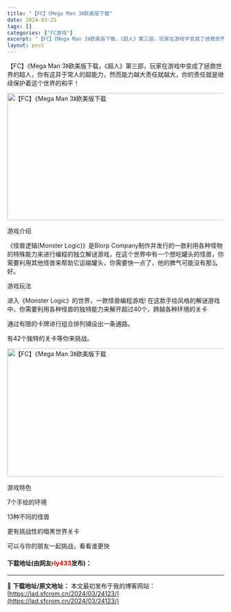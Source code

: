 ```yaml
---
title: "【FC】《Mega Man 3》欧美版下载"
date: 2024-03-25
tags: []
categories: ["FC游戏"]
excerpt: "【FC】《Mega Man 3》欧美版下载，《超人》第三部，玩家在游戏中变成了拯救世界的超人，你有这异于常人的超能力，然而能力越大责任就越大，你的责任就是继续保护着这个世界的和平！ 游戏介绍 《怪兽逻辑(Monster Logic)》是Blorp Company制作并发行的一款利用各种怪物的特殊能力&hellip;"
layout: post
---
```


 <p>【FC】《Mega Man 3》欧美版下载，《超人》第三部，玩家在游戏中变成了拯救世界的超人，你有这异于常人的超能力，然而能力越大责任就越大，你的责任就是继续保护着这个世界的和平！</p> <p><img src="https://lad.sfcrom.cn/wp-content/uploads/2024/03/20240325_66019638c5079.png" style="width: 599px; height: 296px;" alt="【FC】《Mega Man 3》欧美版下载" /></p> <p>游戏介绍</p> <p>《怪兽逻辑(Monster Logic)》是Blorp Company制作并发行的一款利用各种怪物的特殊能力来进行编程的独立解谜游戏，在这个世界中有一个想吃罐头的怪兽，你需要利用其他怪兽来帮助它运输罐头，你需要快一点了，他的脾气可能没有那么好。</p> <p>游戏玩法</p> <p>进入《Monster Logic》的世界，一款怪兽编程游戏! 在这款手绘风格的解谜游戏中，你需要利用各种怪兽的独特能力来解开超过40个，跨越各种环境的关卡</p> <p>通过有限的卡牌进行组合排列铺设出一条通路。</p> <p>有42个独特的关卡等你来挑战。</p> <p><img src="https://lad.sfcrom.cn/wp-content/uploads/2024/03/20240325_6601963a5cf54.png" style="width: 598px; height: 299px;" alt="【FC】《Mega Man 3》欧美版下载" /></p> <p>游戏特色</p> <p>7个手绘的环境</p> <p>13种不同的怪兽</p> <p>更有挑战性的暗黑世界关卡</p> <p>可以与你的朋友一起挑战，看看谁更快</p> <p><h4>下载地址(由网友<font color="red">rly433</font>发布)：</h4></p> 

---
📖 **下载地址/原文地址：** 本文最初发布于我的博客网站：[https://lad.sfcrom.cn/2024/03/24123/](https://lad.sfcrom.cn/2024/03/24123/)
